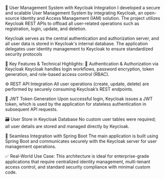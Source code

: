 🔐 User Management System with Keycloak Integration
I developed a secure and scalable User Management System by integrating Keycloak, an open-source Identity and Access Management (IAM) solution. The project utilizes Keycloak REST APIs to offload all user-related operations such as registration, login, update, and deletion.

Keycloak serves as the central authentication and authorization server, and all user data is stored in Keycloak's internal database. The application delegates user identity management to Keycloak to ensure standardized security protocols

🔧 Key Features & Technical Highlights:
🔐 Authentication & Authorization via Keycloak
Keycloak handles login workflows, password encryption, token generation, and role-based access control (RBAC).

⚙️ REST API Integration
All user operations (create, update, delete) are performed by securely consuming Keycloak’s REST endpoints.

🧾 JWT Token Generation
Upon successful login, Keycloak issues a JWT token, which is used by the application for stateless authentication in subsequent API requests.

🗃️ User Store in Keycloak Database
No custom user tables were required; all user details are stored and managed directly by Keycloak.

🚀 Seamless Integration with Spring Boot
The main application is built using Spring Boot and communicates securely with the Keycloak server for user management operations.

✅ Real-World Use Case:
This architecture is ideal for enterprise-grade applications that require centralized identity management, multi-tenant access control, and standard security compliance with minimal custom code.
